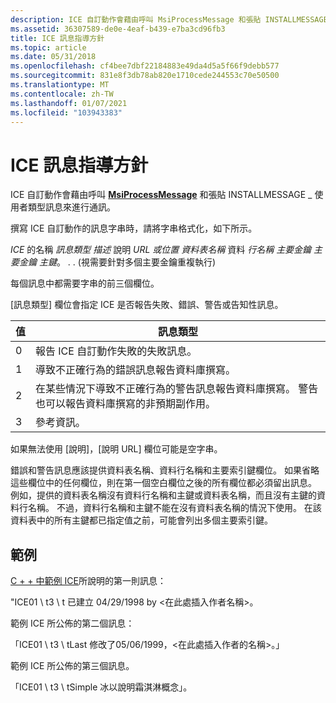 ```yaml
---
description: ICE 自訂動作會藉由呼叫 MsiProcessMessage 和張貼 INSTALLMESSAGE \_ 使用者類型訊息來進行通訊。
ms.assetid: 36307589-de0e-4eaf-b439-e7ba3cd96fb3
title: ICE 訊息指導方針
ms.topic: article
ms.date: 05/31/2018
ms.openlocfilehash: cf4bee7dbf22184883e49da4d5a5f66f9debb577
ms.sourcegitcommit: 831e8f3db78ab820e1710cede244553c70e50500
ms.translationtype: MT
ms.contentlocale: zh-TW
ms.lasthandoff: 01/07/2021
ms.locfileid: "103943383"
---
```

# <a name="ice-message-guidelines"></a>ICE 訊息指導方針

ICE 自訂動作會藉由呼叫 [**MsiProcessMessage**](/windows/desktop/api/Msiquery/nf-msiquery-msiprocessmessage) 和張貼 INSTALLMESSAGE \_ 使用者類型訊息來進行通訊。

撰寫 ICE 自訂動作的訊息字串時，請將字串格式化，如下所示。

*ICE* <tab> 的名稱 *訊息類型* <tab>*描述* <tab>說明 *URL 或位置* <tab>*資料表名稱* <tab>資料 *行名稱* <tab>*主要金鑰* <tab>*主要金鑰* <tab>*主鍵*。 . .  (視需要針對多個主要金鑰重複執行) 

每個訊息中都需要字串的前三個欄位。

[訊息類型] 欄位會指定 ICE 是否報告失敗、錯誤、警告或告知性訊息。



| 值 | 訊息類型                                                                                                                                                          |
|-------|-----------------------------------------------------------------------------------------------------------------------------------------------------------------------|
| 0     | 報告 ICE 自訂動作失敗的失敗訊息。                                                                                                       |
| 1     | 導致不正確行為的錯誤訊息報告資料庫撰寫。                                                                                             |
| 2     | 在某些情況下導致不正確行為的警告訊息報告資料庫撰寫。 警告也可以報告資料庫撰寫的非預期副作用。 |
| 3     | 參考資訊。                                                                                                                                                |



 

如果無法使用 [說明]，[說明 URL] 欄位可能是空字串。

錯誤和警告訊息應該提供資料表名稱、資料行名稱和主要索引鍵欄位。 如果省略這些欄位中的任何欄位，則在第一個空白欄位之後的所有欄位都必須留出訊息。 例如，提供的資料表名稱沒有資料行名稱和主鍵或資料表名稱，而且沒有主鍵的資料行名稱。 不過，資料行名稱和主鍵不能在沒有資料表名稱的情況下使用。 在該資料表中的所有主鍵都已指定值之前，可能會列出多個主要索引鍵。

## <a name="examples"></a>範例

[C + + 中範例 ICE](sample-ice-in-c-.md)所說明的第一則訊息：

"ICE01 \\ t3 \\ t 已建立 04/29/1998 by <在此處插入作者名稱>。

範例 ICE 所公佈的第二個訊息：

「ICE01 \\ t3 \\ tLast 修改了05/06/1999，<在此處插入作者的名稱>。」

範例 ICE 所公佈的第三個訊息。

「ICE01 \\ t3 \\ tSimple 冰以說明霜淇淋概念」。

 

 



